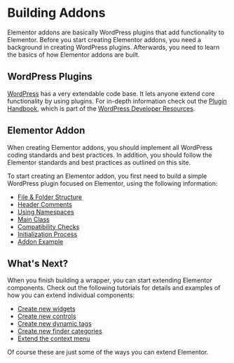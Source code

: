 # Building Addons

<Badge type="tip" vertical="top" text="Elementor Core" /> <Badge type="warning" vertical="top" text="Basic" />

Elementor addons are basically WordPress plugins that add functionality to Elementor. Before you start creating Elementor addons, you need a background in creating WordPress plugins. Afterwards, you need to learn the basics of how Elementor addons are built.

## WordPress Plugins

[WordPress](https://wordpress.org/) has a very extendable code base. It lets anyone extend core functionality by using plugins. For in-depth information check out the [Plugin Handbook](https://developer.wordpress.org/plugins/), which is part of the [WordPress Developer Resources](https://developer.wordpress.org/).

## Elementor Addon

When creating Elementor addons, you should implement all WordPress coding standards and best practices. In addition, you should follow the Elementor standards and best practices as outlined on this site.

To start creating an Elementor addon, you first need to build a simple WordPress plugin focused on Elementor, using the following information:

* [File & Folder Structure](./addons/file-folder-structure)
* [Header Comments](./addons/plugin-header)
* [Using Namespaces](./addons/namespaces)
* [Main Class](./addons/main-class)
* [Compatibility Checks](./addons/compatibility)
* [Initialization Process](./addons/initialization)
* [Addon Example](./addons/addon-example)

## What's Next?

When you finish building a wrapper, you can start extending Elementor components. Check out the following tutorials for details and examples of how you can extend individual components:

* [Create new widgets](./widgets/)
* [Create new controls](./controls/)
* [Create new dynamic tags](./dynamic-tags/)
* [Create new finder categories](./finder/)
* [Extend the context menu](./context-menu/)

Of course these are just some of the ways you can extend Elementor.
